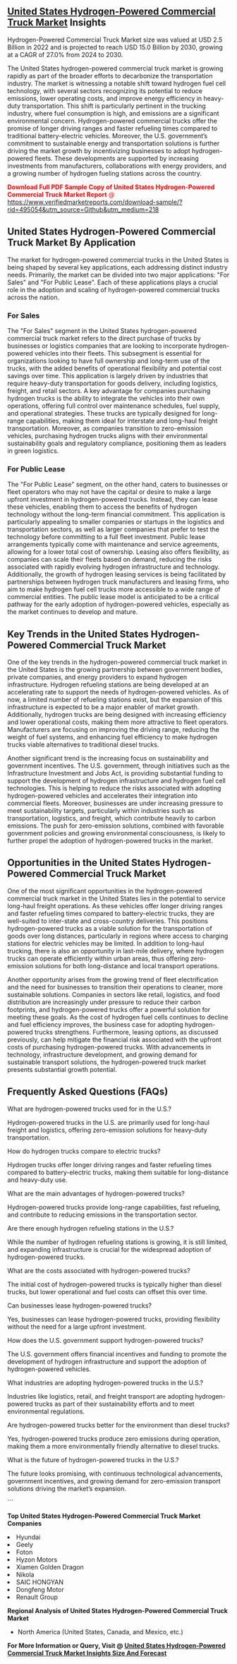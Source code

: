 <h2><a href="https://www.verifiedmarketreports.com/download-sample/?rid=495054&amp;utm_source=Github&amp;utm_medium=218" target="_blank">United States Hydrogen-Powered Commercial Truck Market</a> Insights</h2><p>Hydrogen-Powered Commercial Truck Market size was valued at USD 2.5 Billion in 2022 and is projected to reach USD 15.0 Billion by 2030, growing at a CAGR of 27.0% from 2024 to 2030.</p><p> <p>The United States hydrogen-powered commercial truck market is growing rapidly as part of the broader efforts to decarbonize the transportation industry. The market is witnessing a notable shift toward hydrogen fuel cell technology, with several sectors recognizing its potential to reduce emissions, lower operating costs, and improve energy efficiency in heavy-duty transportation. This shift is particularly pertinent in the trucking industry, where fuel consumption is high, and emissions are a significant environmental concern. Hydrogen-powered commercial trucks offer the promise of longer driving ranges and faster refueling times compared to traditional battery-electric vehicles. Moreover, the U.S. government’s commitment to sustainable energy and transportation solutions is further driving the market growth by incentivizing businesses to adopt hydrogen-powered fleets. These developments are supported by increasing investments from manufacturers, collaborations with energy providers, and a growing number of hydrogen fueling stations across the country. <p><span class=""><span style="color: #ff0000;"><strong>Download Full PDF Sample Copy of United States Hydrogen-Powered Commercial Truck Market Report</strong> @ </span><a href="https://www.verifiedmarketreports.com/download-sample/?rid=495054&amp;utm_source=Github&amp;utm_medium=218" target="_blank">https://www.verifiedmarketreports.com/download-sample/?rid=495054&amp;utm_source=Github&amp;utm_medium=218</a></span></p></p> <h2>United States Hydrogen-Powered Commercial Truck Market By Application</h2> <p>The market for hydrogen-powered commercial trucks in the United States is being shaped by several key applications, each addressing distinct industry needs. Primarily, the market can be divided into two major applications: "For Sales" and "For Public Lease". Each of these applications plays a crucial role in the adoption and scaling of hydrogen-powered commercial trucks across the nation.</p> <h3>For Sales</h3> <p>The "For Sales" segment in the United States hydrogen-powered commercial truck market refers to the direct purchase of trucks by businesses or logistics companies that are looking to incorporate hydrogen-powered vehicles into their fleets. This subsegment is essential for organizations looking to have full ownership and long-term use of the trucks, with the added benefits of operational flexibility and potential cost savings over time. This application is largely driven by industries that require heavy-duty transportation for goods delivery, including logistics, freight, and retail sectors. A key advantage for companies purchasing hydrogen trucks is the ability to integrate the vehicles into their own operations, offering full control over maintenance schedules, fuel supply, and operational strategies. These trucks are typically designed for long-range capabilities, making them ideal for interstate and long-haul freight transportation. Moreover, as companies transition to zero-emission vehicles, purchasing hydrogen trucks aligns with their environmental sustainability goals and regulatory compliance, positioning them as leaders in green logistics. <h3>For Public Lease</h3> <p>The "For Public Lease" segment, on the other hand, caters to businesses or fleet operators who may not have the capital or desire to make a large upfront investment in hydrogen-powered trucks. Instead, they can lease these vehicles, enabling them to access the benefits of hydrogen technology without the long-term financial commitment. This application is particularly appealing to smaller companies or startups in the logistics and transportation sectors, as well as larger companies that prefer to test the technology before committing to a full fleet investment. Public lease arrangements typically come with maintenance and service agreements, allowing for a lower total cost of ownership. Leasing also offers flexibility, as companies can scale their fleets based on demand, reducing the risks associated with rapidly evolving hydrogen infrastructure and technology. Additionally, the growth of hydrogen leasing services is being facilitated by partnerships between hydrogen truck manufacturers and leasing firms, who aim to make hydrogen fuel cell trucks more accessible to a wide range of commercial entities. The public lease model is anticipated to be a critical pathway for the early adoption of hydrogen-powered vehicles, especially as the market continues to develop and mature. <h2>Key Trends in the United States Hydrogen-Powered Commercial Truck Market</h2> <p>One of the key trends in the hydrogen-powered commercial truck market in the United States is the growing partnership between government bodies, private companies, and energy providers to expand hydrogen infrastructure. Hydrogen refueling stations are being developed at an accelerating rate to support the needs of hydrogen-powered vehicles. As of now, a limited number of refueling stations exist, but the expansion of this infrastructure is expected to be a major enabler of market growth. Additionally, hydrogen trucks are being designed with increasing efficiency and lower operational costs, making them more attractive to fleet operators. Manufacturers are focusing on improving the driving range, reducing the weight of fuel systems, and enhancing fuel efficiency to make hydrogen trucks viable alternatives to traditional diesel trucks. <p>Another significant trend is the increasing focus on sustainability and government incentives. The U.S. government, through initiatives such as the Infrastructure Investment and Jobs Act, is providing substantial funding to support the development of hydrogen infrastructure and hydrogen fuel cell technologies. This is helping to reduce the risks associated with adopting hydrogen-powered vehicles and accelerates their integration into commercial fleets. Moreover, businesses are under increasing pressure to meet sustainability targets, particularly within industries such as transportation, logistics, and freight, which contribute heavily to carbon emissions. The push for zero-emission solutions, combined with favorable government policies and growing environmental consciousness, is likely to further propel the adoption of hydrogen-powered trucks in the market. <h2>Opportunities in the United States Hydrogen-Powered Commercial Truck Market</h2> <p>One of the most significant opportunities in the hydrogen-powered commercial truck market in the United States lies in the potential to service long-haul freight operations. As these vehicles offer longer driving ranges and faster refueling times compared to battery-electric trucks, they are well-suited to inter-state and cross-country deliveries. This positions hydrogen-powered trucks as a viable solution for the transportation of goods over long distances, particularly in regions where access to charging stations for electric vehicles may be limited. In addition to long-haul trucking, there is also an opportunity in last-mile delivery, where hydrogen trucks can operate efficiently within urban areas, thus offering zero-emission solutions for both long-distance and local transport operations. <p>Another opportunity arises from the growing trend of fleet electrification and the need for businesses to transition their operations to cleaner, more sustainable solutions. Companies in sectors like retail, logistics, and food distribution are increasingly under pressure to reduce their carbon footprints, and hydrogen-powered trucks offer a powerful solution for meeting these goals. As the cost of hydrogen fuel cells continues to decline and fuel efficiency improves, the business case for adopting hydrogen-powered trucks strengthens. Furthermore, leasing options, as discussed previously, can help mitigate the financial risk associated with the upfront costs of purchasing hydrogen-powered trucks. With advancements in technology, infrastructure development, and growing demand for sustainable transport solutions, the hydrogen-powered truck market presents substantial growth potential. <h2>Frequently Asked Questions (FAQs)</h2> <p>What are hydrogen-powered trucks used for in the U.S.?</p> <p>Hydrogen-powered trucks in the U.S. are primarily used for long-haul freight and logistics, offering zero-emission solutions for heavy-duty transportation.</p> <p>How do hydrogen trucks compare to electric trucks?</p> <p>Hydrogen trucks offer longer driving ranges and faster refueling times compared to battery-electric trucks, making them suitable for long-distance and heavy-duty use.</p> <p>What are the main advantages of hydrogen-powered trucks?</p> <p>Hydrogen-powered trucks provide long-range capabilities, fast refueling, and contribute to reducing emissions in the transportation sector.</p> <p>Are there enough hydrogen refueling stations in the U.S.?</p> <p>While the number of hydrogen refueling stations is growing, it is still limited, and expanding infrastructure is crucial for the widespread adoption of hydrogen-powered trucks.</p> <p>What are the costs associated with hydrogen-powered trucks?</p> <p>The initial cost of hydrogen-powered trucks is typically higher than diesel trucks, but lower operational and fuel costs can offset this over time.</p> <p>Can businesses lease hydrogen-powered trucks?</p> <p>Yes, businesses can lease hydrogen-powered trucks, providing flexibility without the need for a large upfront investment.</p> <p>How does the U.S. government support hydrogen-powered trucks?</p> <p>The U.S. government offers financial incentives and funding to promote the development of hydrogen infrastructure and support the adoption of hydrogen-powered vehicles.</p> <p>What industries are adopting hydrogen-powered trucks in the U.S.?</p> <p>Industries like logistics, retail, and freight transport are adopting hydrogen-powered trucks as part of their sustainability efforts and to meet environmental regulations.</p> <p>Are hydrogen-powered trucks better for the environment than diesel trucks?</p> <p>Yes, hydrogen-powered trucks produce zero emissions during operation, making them a more environmentally friendly alternative to diesel trucks.</p> <p>What is the future of hydrogen-powered trucks in the U.S.?</p> <p>The future looks promising, with continuous technological advancements, government incentives, and growing demand for zero-emission transport solutions driving the market’s expansion.</p> ```</p><p><strong>Top United States Hydrogen-Powered Commercial Truck Market Companies</strong></p><div data-test-id=""><p><li>Hyundai</li><li> Geely</li><li> Foton</li><li> Hyzon Motors</li><li> Xiamen Golden Dragon</li><li> Nikola</li><li> SAIC HONGYAN</li><li> Dongfeng Motor</li><li> Renault Group</li></p><div><strong>Regional Analysis of&nbsp;United States Hydrogen-Powered Commercial Truck Market</strong></div><ul><li dir="ltr"><p dir="ltr">North America&nbsp;(United States, Canada, and Mexico, etc.)</p></li></ul><p><strong>For More Information or Query, Visit @&nbsp;</strong><strong><a href="https://www.verifiedmarketreports.com/product/hydrogen-powered-commercial-truck-market/?utm_source=Github&amp;utm_medium=218" target="_blank">United States Hydrogen-Powered Commercial Truck Market Insights Size And Forecast</a></strong></p></div>
